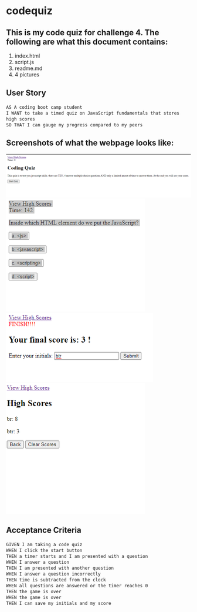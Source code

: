 # codequiz
## This is my code quiz for challenge 4. The following are what this document contains:
1. index.html
2. script.js
3. readme.md
4. 4 pictures

## User Story
```
AS A coding boot camp student
I WANT to take a timed quiz on JavaScript fundamentals that stores high scores
SO THAT I can gauge my progress compared to my peers
```

##  Screenshots of what the webpage looks like:
 ![start screen](/readme/1.png)
  ![fisrt question](/readme/2.png) ![endscreen](/readme/3.png)
   ![high scores](/readme/4.png)

   ## Acceptance Criteria

```
GIVEN I am taking a code quiz
WHEN I click the start button
THEN a timer starts and I am presented with a question
WHEN I answer a question
THEN I am presented with another question
WHEN I answer a question incorrectly
THEN time is subtracted from the clock
WHEN all questions are answered or the timer reaches 0
THEN the game is over
WHEN the game is over
THEN I can save my initials and my score
```